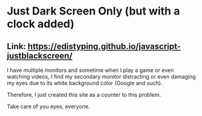 # Just Dark Screen Only (but with a clock added)

## Link: https://edistyping.github.io/javascript-justblackscreen/

I have multiple monitors and sometime when I play a game or even watching videos, I find my secondary monitor distracting or even damaging my eyes due to its white background color (Google and such). 

Therefore, I just created this site as a counter to this problem.

Take care of you eyes, everyone. 